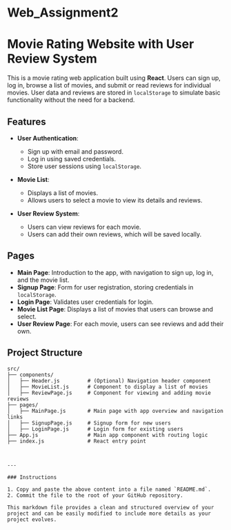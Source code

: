 # Web_Assignment2
# Movie Rating Website with User Review System

This is a movie rating web application built using **React**. Users can sign up, log in, browse a list of movies, and submit or read reviews for individual movies. User data and reviews are stored in `localStorage` to simulate basic functionality without the need for a backend.

## Features

- **User Authentication**: 
  - Sign up with email and password.
  - Log in using saved credentials.
  - Store user sessions using `localStorage`.
  
- **Movie List**: 
  - Displays a list of movies.
  - Allows users to select a movie to view its details and reviews.

- **User Review System**:
  - Users can view reviews for each movie.
  - Users can add their own reviews, which will be saved locally.

## Pages

- **Main Page**: Introduction to the app, with navigation to sign up, log in, and the movie list.
- **Signup Page**: Form for user registration, storing credentials in `localStorage`.
- **Login Page**: Validates user credentials for login.
- **Movie List Page**: Displays a list of movies that users can browse and select.
- **User Review Page**: For each movie, users can see reviews and add their own.

## Project Structure

```plaintext
src/
├── components/
│   ├── Header.js         # (Optional) Navigation header component
│   ├── MovieList.js      # Component to display a list of movies
│   ├── ReviewPage.js     # Component for viewing and adding movie reviews
├── pages/
│   ├── MainPage.js       # Main page with app overview and navigation links
│   ├── SignupPage.js     # Signup form for new users
│   ├── LoginPage.js      # Login form for existing users
├── App.js                # Main app component with routing logic
├── index.js              # React entry point



---

### Instructions

1. Copy and paste the above content into a file named `README.md`.
2. Commit the file to the root of your GitHub repository.

This markdown file provides a clean and structured overview of your project and can be easily modified to include more details as your project evolves.
